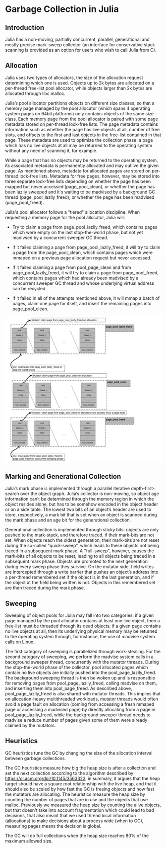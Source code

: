 # Garbage Collection in Julia

## Introduction

Julia has a non-moving, partially concurrent, parallel, generational and mostly precise mark-sweep collector (an interface
for conservative stack scanning is provided as an option for users who wish to call Julia from C).

## Allocation

Julia uses two types of allocators, the size of the allocation request determining which one is used. Objects up to 2k
bytes are allocated on a per-thread free-list pool allocator, while objects larger than 2k bytes are allocated through libc
malloc.

Julia’s pool allocator partitions objects on different size classes, so that a memory page managed by the pool allocator
(which spans 4 operating system pages on 64bit platforms) only contains objects of the same size class. Each memory
page from the pool allocator is paired with some page metadata stored on per-thread lock-free lists. The page metadata contains information such as whether the page has live objects at all, number of free slots, and offsets to the first and last objects in the free-list contained in that page. These metadata are used to optimize the collection phase: a page which has no live objects at all may be returned to the operating system without any need of scanning it, for example.

While a page that has no objects may be returned to the operating system, its associated metadata is permanently
allocated and may outlive the given page. As mentioned above, metadata for allocated pages are stored on per-thread lock-free
lists. Metadata for free pages, however, may be stored into three separate lock-free lists depending on whether the page has been mapped but never accessed (page_pool_clean), or whether the page has been lazily sweeped and it's waiting to be madvised by a background GC thread (page_pool_lazily_freed), or whether the page has been madvised (page_pool_freed).

Julia's pool allocator follows a "tiered" allocation discipline. When requesting a memory page for the pool allocator, Julia will:

- Try to claim a page from page_pool_lazily_freed, which contains pages which were empty on the last stop-the-world phase, but not yet madivsed by a concurrent sweeper GC thread.

- If it failed claiming a page from page_pool_lazily_freed, it will try to claim a page from the page_pool_clean, which contains pages which were mmaped on a previous page allocation request but never accessed.

- If it failed claiming a page from pool_page_clean and from page_pool_lazily_freed, it will try to claim a page
from page_pool_freed, which contains pages which had already been madvised by a concurrent sweeper GC thread and whose underlying virtual address can be recycled.

- If it failed in all of the attempts mentioned above, it will mmap a batch of pages, claim one page for itself, and
insert the remaining pages into page_pool_clean.

![Diagram of tiered pool allocation](./img/gc-tiered-allocation.jpg)

## Marking and Generational Collection

Julia’s mark phase is implemented through a parallel iterative depth-first-search over the object graph. Julia’s collector is non-moving, so object age information can’t be determined through the memory region in which the object resides alone, but has to be somehow encoded in the object header or on a side table. The lowest two bits of an object’s header are used to store, respectively, a mark bit that is set when an object is scanned during the mark phase and an age bit for the generational collection.

Generational collection is implemented through sticky bits: objects are only pushed to the mark-stack, and therefore
traced, if their mark-bits are not set. When objects reach the oldest generation, their mark-bits are not reset during
the so-called "quick-sweep", which leads to these objects not being traced in a subsequent mark phase. A "full-sweep",
however, causes the mark-bits of all objects to be reset, leading to all objects being traced in a subsequent mark phase.
Objects are promoted to the next generation during every sweep phase they survive. On the mutator side, field writes
are intercepted through a write barrier that pushes an object’s address into a per-thread remembered set if the object is
in the last generation, and if the object at the field being written is not. Objects in this remembered set are then traced
during the mark phase.

## Sweeping

Sweeping of object pools for Julia may fall into two categories: if a given page managed by the pool allocator contains at least one live object, then a free-list must be threaded through its dead objects; if a given page contains no live objects at all, then its underlying physical memory may be returned to the operating system through, for instance, the use of madvise system calls on Linux.

The first category of sweeping is parallelized through work-stealing. For the second category of sweeping, we perform the madvise system calls in a background sweeper thread, concurrently with the mutator threads. During the stop-the-world phase of the collector, pool allocated pages which contain no live objects are initially pushed into the pool_page_lazily_freed. The background sweeping thread is then be woken up and is responsible for removing pages from pool_page_lazily_freed, calling madvise on them, and inserting them into pool_page_freed. As described above, pool_page_lazily_freed is also shared with mutator threads. This implies that on allocation-heavy multithreaded workloads, mutator threads would often avoid a page fault on allocation (coming from accessing a fresh mmaped page or accessing a madvised page) by directly allocating from a page in pool_page_lazily_freed, while the background sweeper thread needs to madvise a reduce number of pages given some of them were already claimed by the mutators.

## Heuristics

GC heuristics tune the GC by changing the size of the allocation interval between garbage collections.

The GC heuristics measure how big the heap size is after a collection and set the next collection according to the algorithm described by https://dl.acm.org/doi/10.1145/3563323, in summary, it argues that the heap target should have a square root relationship with the live heap, and that it should also be scaled by how fast the GC is freeing objects and how fast the mutators are allocating. The heuristics measure the heap size by counting the number of pages that are in use and the objects that use malloc. Previously we measured the heap size by counting the alive objects, but that doesn't take into account fragmentation which could lead to bad decisions, that also meant that we used thread local information (allocations) to make decisions about a process wide (when to GC), measuring pages means the decision is global.

The GC will do full collections when the heap size reaches 80% of the maximum allowed size.
